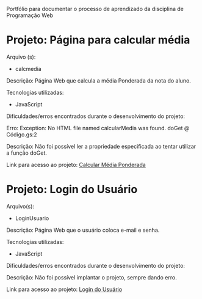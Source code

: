 Portfólio para documentar o processo de aprendizado da disciplina de Programação Web

<h1>Projeto: Página para calcular média</h1>

Arquivo (s):
<ul>
   <li>calcmedia</li>
</ul>

Descrição: Página Web que calcula a média Ponderada da nota do aluno.

Tecnologias utilizadas:

<ul>
   <li>JavaScript</li>
</ul>

Dificuldades/erros encontrados durante o desenvolvimento do projeto:

Erro: Exception: No HTML file named calcularMedia was found.
doGet @ Código.gs:2

Descrição: Não foi possível ler a propriedade especificada ao tentar utilizar a função doGet.

Link para acesso ao projeto:
<a href="https://script.google.com/macros/s/AKfycbytu8aXXlYJEU0qMEGm8d2rPU8OlsLOJU-aEATKlHRJ3i9lVd2OR9M7I4DjHCJU6SP3UA/exec">Calcular Média Ponderada</a>


<h1>Projeto: Login do Usuário</h1>

Arquivo(s):
<ul>
	<li>LoginUsuario</li>
</ul>

Descrição: Página Web que o usuário coloca e-mail e senha.

Tecnologias utilizadas:

<ul>
	<li>JavaScript</li>
</ul>

Dificuldades/erros encontrados durante o desenvolvimento do projeto:

Descrição: Não foi possível implantar o projeto, sempre dando erro.

Link para acesso ao projeto:
<a href="https://script.google.com/macros/s/AKfycbyEZLgL6P6d1M2_2Bc_U-IUNzgBpl_NyqgwxcgRCaWHUw73nFvCDIz68RfXUK3bk4lf5w/exec">Login do Usuário</a>
